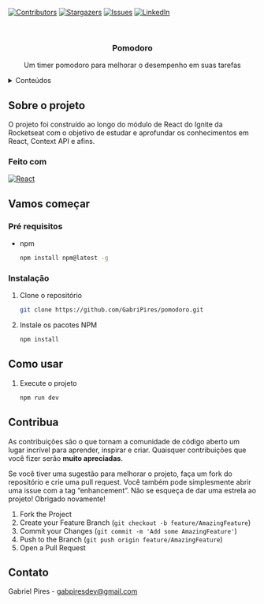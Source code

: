 <div id="top"></div>

<!-- PROJECT SHIELDS -->

[![Contributors][contributors-shield]][contributors-url]
[![Stargazers][stars-shield]][stars-url]
[![Issues][issues-shield]][issues-url]
[![LinkedIn][linkedin-shield]][linkedin-url]

<!-- PROJECT LOGO -->
<br />
<div align="center">
<h3 align="center">Pomodoro</h3>

<p align="center">Um timer pomodoro para melhorar o desempenho em suas tarefas</p>
  
</div>

<!-- TABLE OF CONTENTS -->
<details>
  <summary>Conteúdos</summary>
  <ol>
    <li>
      <a href="#about-the-project">Sobre o projet</a>
      <ul>
        <li><a href="#built-with">Feito com</a></li>
      </ul>
    </li>
    <li>
      <a href="#getting-started">Getting Started</a>
      <ul>
        <li><a href="#prerequisites">Pré requisitos</a></li>
        <li><a href="#installation">Instalação</a></li>
      </ul>
    </li>
    <li><a href="#contact">Contato</a></li>
  </ol>
</details>

<!-- ABOUT THE PROJECT -->

## Sobre o projeto

O projeto foi construído ao longo do módulo de React do Ignite da Rocketseat com o objetivo de estudar e aprofundar os conhecimentos em React, Context API e afins.

### Feito com

[![React][react.js]][react-url]

<!-- GETTING STARTED -->

## Vamos começar

### Pré requisitos

- npm
  ```sh
  npm install npm@latest -g
  ```

### Instalação

<!-- INSTALLATION -->

1. Clone o repositório
   ```sh
   git clone https://github.com/GabriPires/pomodoro.git
   ```
2. Instale os pacotes NPM
   ```sh
   npm install
   ```

## Como usar

1. Execute o projeto
   ```sh
   npm run dev
   ```

<!-- CONTRIBUTING -->

## Contribua

As contribuições são o que tornam a comunidade de código aberto um lugar incrível para aprender, inspirar e criar. Quaisquer contribuições que você fizer serão **muito apreciadas**.

Se você tiver uma sugestão para melhorar o projeto, faça um fork do repositório e crie uma pull request. Você também pode simplesmente abrir uma issue com a tag “enhancement”.
Não se esqueça de dar uma estrela ao projeto! Obrigado novamente!

1. Fork the Project
2. Create your Feature Branch (`git checkout -b feature/AmazingFeature`)
3. Commit your Changes (`git commit -m 'Add some AmazingFeature'`)
4. Push to the Branch (`git push origin feature/AmazingFeature`)
5. Open a Pull Request

<!-- CONTACT -->

## Contato

Gabriel Pires - gabpiresdev@gmail.com

<!-- MARKDOWN LINKS & IMAGES -->
<!-- https://www.markdownguide.org/basic-syntax/#reference-style-links -->

[contributors-shield]: https://img.shields.io/github/contributors/GabriPires/pomodoro?style=for-the-badge
[contributors-url]: https://github.com/GabriPires/pomodoro/graphs/contributors
[forks-shield]: https://img.shields.io/github/forks/GabriPires/contributors?style=for-the-badge
[forks-url]: https://github.com/GabriPires/contributors/network/members
[stars-shield]: https://img.shields.io/github/stars/GabriPires/pomodoro?style=for-the-badge
[stars-url]: https://github.com/GabriPires/pomodoro/stargazers
[issues-shield]: https://img.shields.io/github/issues/GabriPires/pomodoro?style=for-the-badge
[issues-url]: https://github.com/GabriPires/pomodoro/issues
[license-shield]: https://img.shields.io/github/license/GabriPires/pomodoro?style=for-the-badge
[license-url]: https://github.com/GabriPires/pomodoro/blob/master/LICENSE.txt
[linkedin-shield]: https://img.shields.io/badge/-LinkedIn-black.svg?style=for-the-badge&logo=linkedin&colorB=555
[linkedin-url]: https://linkedin.com/in/gabrielsantos1999/
[react.js]: https://img.shields.io/badge/React-20232A?style=for-the-badge&logo=react&logoColor=61DAFB
[react-url]: https://reactjs.org/
